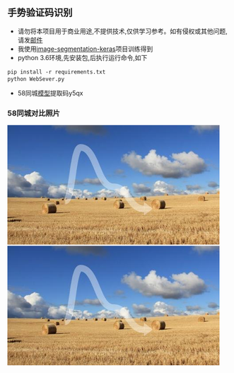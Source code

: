 ## 手势验证码识别
* 请勿将本项目用于商业用途,不提供技术,仅供学习参考。如有侵权或其他问题,请发[邮件](fenghongbingcha@gmail.com)
* 我使用[image-segmentation-keras](https://github.com/divamgupta/image-segmentation-keras)项目训练得到
* python 3.6环境,先安装包,后执行运行命令,如下
```  
pip install -r requirements.txt
python WebSever.py
```  
* 58同城[模型](https://pan.baidu.com/s/1hHitXMfJkbrlB0Soib5PAg)提取码y5qx
### 58同城对比照片
![image](https://github.com/lexlang/vCatpcha/blob/main/img/2.png)![image](https://github.com/lexlang/vCatpcha/blob/main/img/2.png)